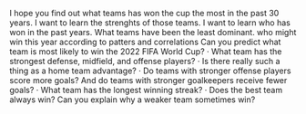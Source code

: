 I hope you find out what teams has won the cup the most in the past 30 years.
I want to learn the strenghts of those teams.
I want to learn who has won in the past years.
What teams have been the least dominant.
who might win this year according to patters and correlations
 Can you predict what team is most likely to win the 2022 FIFA World Cup?
· What team has the strongest defense, midfield, and offense players?
· Is there really such a thing as a home team advantage?
· Do teams with stronger offense players score more goals? And do teams with stronger goalkeepers receive fewer goals?
· What team has the longest winning streak?
· Does the best team always win? Can you explain why a weaker team sometimes win?